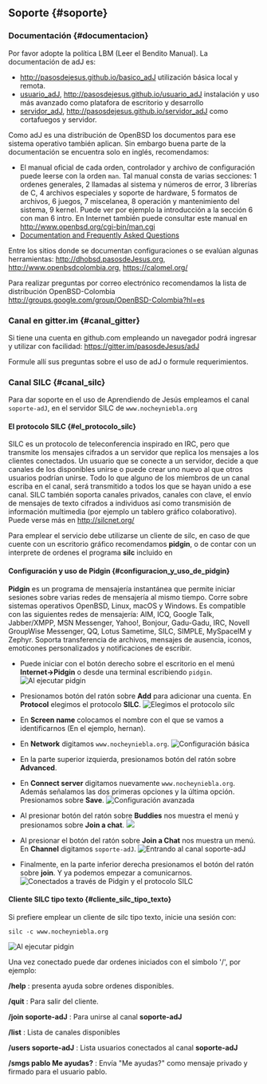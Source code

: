 ## Soporte {#soporte}

### Documentación {#documentacion}

Por favor adopte la política LBM (Leer el Bendito Manual). La documentación 
de adJ es:

* <http://pasosdejesus.github.io/basico_adJ> utilización básica local y remota.
* [usuario_adJ](#bibliografia), <http://pasosdejesus.github.io/usuario_adJ> 
	instalación y uso más avanzado como platafora de escritorio y desarrollo
*  [servidor_adJ](#bibliografia), <http://pasosdejesus.github.io/servidor_adJ> 
	como cortafuegos y servidor.

Como adJ es una distribución de OpenBSD los documentos para ese sistema 
operativo también aplican.  Sin embargo buena parte de la documentación se 
encuentra solo en inglés, recomendamos:

* El manual oficial de cada orden, controlador y archivo de configuración 
	puede leerse con la orden ```man```.  Tal manual consta de varias 
	secciones: 1 ordenes generales, 2 llamadas al sistema y números de 
	error, 3 librerías de C, 4 archivos especiales y soporte de hardware, 
	5 formatos de archivos, 6 juegos, 7 miscelanea, 8 operación y 
	mantenimiento del sistema, 9 kernel. Puede ver por ejemplo la 
	introducción a la sección 6 con man 6 intro. En Internet también 
	puede consultar este manual en <http://www.openbsd.org/cgi-bin/man.cgi>
* [Documentation and Frequently Asked Questions](http://www.openbsd.org/faq/index.html)

Entre los sitios donde se documentan configuraciones o se evalúan algunas herramientas: <http://dhobsd.pasosdeJesus.org>, <http://www.openbsdcolombia.org>, <https://calomel.org/>

Para realizar preguntas por correo electrónico recomendamos la lista de 
distribución OpenBSD-Colombia 
<http://groups.google.com/group/OpenBSD-Colombia?hl=es>

### Canal en gitter.im {#canal_gitter}

Si tiene una cuenta en github.com empleando un navegador podrá ingresar y 
utilizar con facilidad:
<https://gitter.im/pasosdeJesus/adJ>

Formule allí sus preguntas sobre el uso de adJ o formule requerimientos.  

### Canal SILC {#canal_silc}

Para dar soporte en el uso de Aprendiendo de Jesús empleamos el canal 
```soporte-adJ```, en el servidor SILC de ```www.nocheyniebla.org```

#### El protocolo SILC {#el_protocolo_silc}

SILC es un protocolo de teleconferencia inspirado en IRC, pero que transmite 
los mensajes cifrados a un servidor que replica los mensajes a los clientes 
conectados. Un usuario que se conecte a un servidor, decide a que canales de 
los disponibles unirse o puede crear uno nuevo al que otros usuarios podrían 
unirse.  Todo lo que alguno de los miembros de un canal escriba en el canal, 
será transmitido a todos los que se hayan unido a ese canal. SILC también 
soporta canales privados, canales con clave, el envío de mensajes de 
texto cifrados a individuos así como transmisión de información multimedia 
(por ejemplo un tablero gráfico colaborativo). Puede verse más 
en <http://silcnet.org/>

Para emplear el servicio debe utilizarse un cliente de silc, en caso de que 
cuente con un escritorio gráfico recomendamos **pidgin**, o de contar con un 
interprete de ordenes el programa **silc** incluido en 

#### Configuración y uso de Pidgin {#configuracion_y_uso_de_pidgin}

**Pidgin** es un programa de mensajería instantánea que permite iniciar 
sesiones sobre varias redes de mensajería al mismo tiempo.
Corre sobre sistemas operativos OpenBSD, Linux, macOS y Windows. 
Es compatible con las siguientes redes de mensajería: AIM, ICQ, Google Talk, 
Jabber/XMPP, MSN Messenger, Yahoo!, Bonjour, Gadu-Gadu, IRC, Novell 
GroupWise Messenger, QQ, Lotus Sametime, SILC, SIMPLE, MySpaceIM y Zephyr.
Soporta transferencia de archivos, mensajes de ausencia, iconos, emoticones 
personalizados y notificaciones de escribir.

- Puede iniciar con el botón derecho sobre el escritorio en el menú 
	__Internet->Pidgin__ o desde una terminal escribiendo ```pidgin```.
![Al ejecutar pidgin](img/pidgin2.png)

- Presionamos botón del ratón sobre **Add** para adicionar una cuenta. 
	En **Protocol** elegimos el protocolo **SILC**.
![Elegimos el protocolo silc](img/pidgin2.png)

- En **Screen name** colocamos el nombre con el que se vamos a 
	identificarnos (En el ejemplo, hernan). 

- En **Network** digitamos ```www.nocheyniebla.org```.
![Configuración básica](img/pidgin3.png) 

- En la parte superior izquierda, presionamos botón del ratón sobre 
  **Advanced**.

- En **Connect server** digitamos nuevamente ```www.nocheyniebla.org```. 
	Además señalamos las dos primeras opciones y la última opción. 
	Presionamos sobre **Save**.
![Configuración avanzada](img/pidgin4.png)

- Al presionar botón del ratón sobre **Buddies** nos muestra el menú 
	y presionamos sobre **Join a chat**.
![](img/pidgin5.png)

- Al presionar el botón del ratón sobre **Join a Chat** nos muestra un menú. 
	En **Channel** digitamos ```soporte-adJ```.
![Entrando al canal soporte-adJ](img/pidgin6.png)

- Finalmente, en la parte inferior derecha presionamos el botón del ratón 
	sobre **join**. Y ya podemos empezar a comunicarnos.
![Conectados a través de Pidgin y el protocolo SILC](img/pidgin7.png)
 
#### Cliente SILC tipo texto {#cliente_silc_tipo_texto}

Si prefiere emplear un cliente de silc tipo texto, inicie una sesión con:

```
silc -c www.nocheyniebla.org
```
![Al ejecutar pidgin](img/silc.png)

Una vez conectado puede dar ordenes iniciados con el símbolo '/', por ejemplo:

**/help**
: presenta ayuda sobre ordenes disponibles.

**/quit**
: Para salir del cliente.

**/join soporte-adJ**
: Para unirse al canal **soporte-adJ**

**/list**
: Lista de canales disponibles

**/users soporte-adJ**
: Lista usuarios conectados al canal **soporte-adJ**

**/smgs pablo Me ayudas?**
: Envía "Me ayudas?" como mensaje privado y firmado para el usuario pablo.


